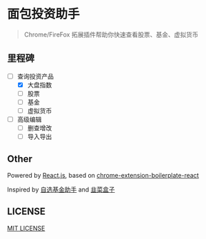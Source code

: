 # 面包投资助手

> Chrome/FireFox 拓展插件帮助你快速查看股票、基金、虚拟货币

## 里程碑

- [ ] 查询投资产品
  - [X] 大盘指数
  - [ ] 股票
  - [ ] 基金
  - [ ] 虚拟货币
- [ ] 高级编辑
  - [ ] 删查增改
  - [ ] 导入导出

## Other

Powered by [React.js](https://reactjs.org),
based on [chrome-extension-boilerplate-react](https://github.com/lxieyang/chrome-extension-boilerplate-react)

Inspired by [自选基金助手](https://github.com/x2rr/funds) and [韭菜盒子](https://github.com/LeekHub/leek-fund)

## LICENSE

[MIT LICENSE](LICENSE)
